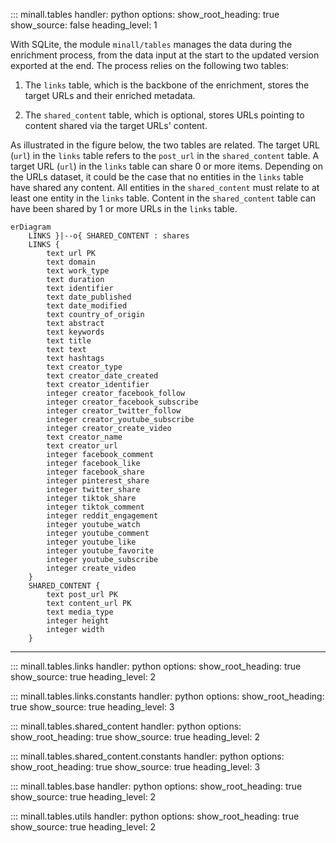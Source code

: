 ::: minall.tables
    handler: python
    options:
      show_root_heading: true
      show_source: false
      heading_level: 1

With SQLite, the module `minall/tables` manages the data during the enrichment process, from the data input at the start to the updated version exported at the end. The process relies on the following two tables:

1. The `links` table, which is the backbone of the enrichment, stores the target URLs and their enriched metadata.

2. The `shared_content` table, which is optional, stores URLs pointing to content shared via the target URLs' content.

As illustrated in the figure below, the two tables are related. The target URL (`url`) in the `links` table refers to the `post_url` in the `shared_content` table. A target URL (`url`) in the `links` table can share 0 or more items. Depending on the URLs dataset, it could be the case that no entities in the `links` table have shared any content. All entities in the `shared_content` must relate to at least one entity in the `links` table. Content in the `shared_content` table can have been shared by 1 or more URLs in the `links` table.

``` mermaid
erDiagram
    LINKS }|--o{ SHARED_CONTENT : shares
    LINKS {
        text url PK
        text domain
        text work_type
        text duration
        text identifier
        text date_published
        text date_modified
        text country_of_origin
        text abstract
        text keywords
        text title
        text text
        text hashtags
        text creator_type
        text creator_date_created
        text creator_identifier
        integer creator_facebook_follow
        integer creator_facebook_subscribe
        integer creator_twitter_follow
        integer creator_youtube_subscribe
        integer creator_create_video
        text creator_name
        text creator_url
        integer facebook_comment
        integer facebook_like
        integer facebook_share
        integer pinterest_share
        integer twitter_share
        integer tiktok_share
        integer tiktok_comment
        integer reddit_engagement
        integer youtube_watch
        integer youtube_comment
        integer youtube_like
        integer youtube_favorite
        integer youtube_subscribe
        integer create_video
    }
    SHARED_CONTENT {
        text post_url PK
        text content_url PK
        text media_type
        integer height
        integer width
    }
```

---

::: minall.tables.links
    handler: python
    options:
      show_root_heading: true
      show_source: true
      heading_level: 2

::: minall.tables.links.constants
    handler: python
    options:
      show_root_heading: true
      show_source: true
      heading_level: 3

::: minall.tables.shared_content
    handler: python
    options:
      show_root_heading: true
      show_source: true
      heading_level: 2

::: minall.tables.shared_content.constants
    handler: python
    options:
      show_root_heading: true
      show_source: true
      heading_level: 3

::: minall.tables.base
    handler: python
    options:
      show_root_heading: true
      show_source: true
      heading_level: 2

::: minall.tables.utils
    handler: python
    options:
      show_root_heading: true
      show_source: true
      heading_level: 2